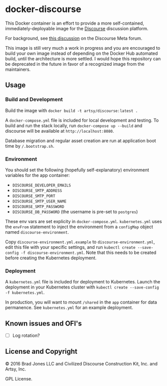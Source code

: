 # docker-discourse

This Docker container is an effort to provide a more self-contained, immediately-deployable
image for the [Discourse](http://www.discourse.org/) discussion platform.

For background, see [this discussion](https://meta.discourse.org/t/can-discourse-ship-frequent-docker-images-that-do-not-need-to-be-bootstrapped/33205/49?u=bradj)
on the Discourse Meta forum.

This image is still very much a work in progress and you are encouraged to
build your own image instead of depending on the Docker Hub automated build,
until the architecture is more settled. I would hope this repository can be
deprecated in the future in favor of a recognized image from the maintainers.

## Usage

### Build and Development

Build the image with `docker build -t artsy/discourse:latest .`

A `docker-compose.yml` file is included for local development and testing.  To build and run the stack locally, run `docker-compose up --build` and discourse will be available at `http://localhost:8080`.

Database migration and regular asset creation are run at application boot time by `/.bootstrap.sh`.

### Environment

You should set the following (hopefully self-explanatory) environment variables for the app container:

* `DISCOURSE_DEVELOPER_EMAILS`
* `DISCOURSE_SMTP_ADDRESS`
* `DISCOURSE_SMTP_PORT`
* `DISCOURSE_SMTP_USER_NAME`
* `DISCOURSE_SMTP_PASSWORD`
* `DISCOURSE_DB_PASSWORD` (the username is pre-set to `postgres`)

These env vars are set explicity in `docker-compose.yml`.  `kubernetes.yml` uses the `envFrom` statement to inject the environment from a `configMap` object named `discourse-environment`.

Copy `discourse-environment.yml.example` to `discourse-environment.yml`, edit this file with your specific settings, and run `kubectl create --save-config -f discourse-environment.yml`.  Note that this needs to be created before creating the Kubernetes deployment.  

### Deployment

A `kubernetes.yml` file is included for deployment to Kubernetes.  Launch the deployment in your Kubernetes cluster with `kubectl create --save-config -f kubernetes.yml`.

In production, you will want to mount `/shared` in the `app` container for data permanence.  See `kubernetes.yml` for an example deployment.

## Known issues and OFI's

- [ ] Log rotation?

## License and Copyright

&copy; 2016 Brad Jones LLC and Civilized Discourse Construction Kit, Inc. and Artsy, Inc.

GPL License.
